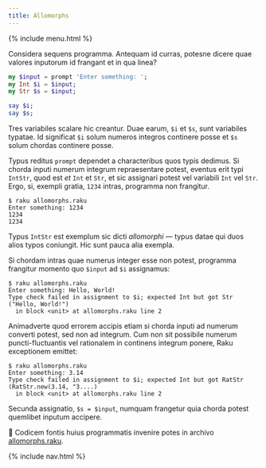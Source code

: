 ```yaml
---
title: Allomorphs
---
```


{% include menu.html %}

Considera sequens programma. Antequam id curras, potesne dicere quae valores inputorum id frangant et in qua linea?

```raku
my $input = prompt 'Enter something: ';
my Int $i = $input;
my Str $s = $input;

say $i;
say $s;
```

Tres variabiles scalare hic creantur. Duae earum, `$i` et `$s`, sunt variabiles typatae. Id significat `$i` solum numeros integros continere posse et `$s` solum chordas continere posse.

Typus reditus `prompt` dependet a characteribus quos typis dedimus. Si chorda inputi numerum integrum repraesentare potest, eventus erit typi `IntStr`, quod est _et_ `Int` et `Str`, et sic assignari potest vel variabili `Int` vel `Str`. Ergo, si, exempli gratia, `1234` intras, programma non frangitur.

```
$ raku allomorphs.raku
Enter something: 1234
1234
1234
```

Typus `IntStr` est exemplum sic dicti _allomorphi_ — typus datae qui duos alios typos coniungit. Hic sunt pauca alia exempla.

Si chordam intras quae numerus integer esse non potest, programma frangitur momento quo `$input` ad `$i` assignamus:

```
$ raku allomorphs.raku
Enter something: Hello, World!
Type check failed in assignment to $i; expected Int but got Str ("Hello, World!")
  in block <unit> at allomorphs.raku line 2
```

Animadverte quod errorem accipis etiam si chorda inputi ad numerum converti potest, sed non ad integrum. Cum non sit possibile numerum puncti-fluctuantis vel rationalem in continens integrum ponere, Raku exceptionem emittet:

```
$ raku allomorphs.raku
Enter something: 3.14
Type check failed in assignment to $i; expected Int but got RatStr (RatStr.new(3.14, "3....)
  in block <unit> at allomorphs.raku line 2
```

Secunda assignatio, `$s = $input`, numquam frangetur quia chorda potest quemlibet inputum accipere.

🦋 Codicem fontis huius programmatis invenire potes in archivo [allomorphs.raku](https://github.com/ash/raku-course/blob/master/essentials/typed-variables/allomorphs/allomorphs.raku).

{% include nav.html %}